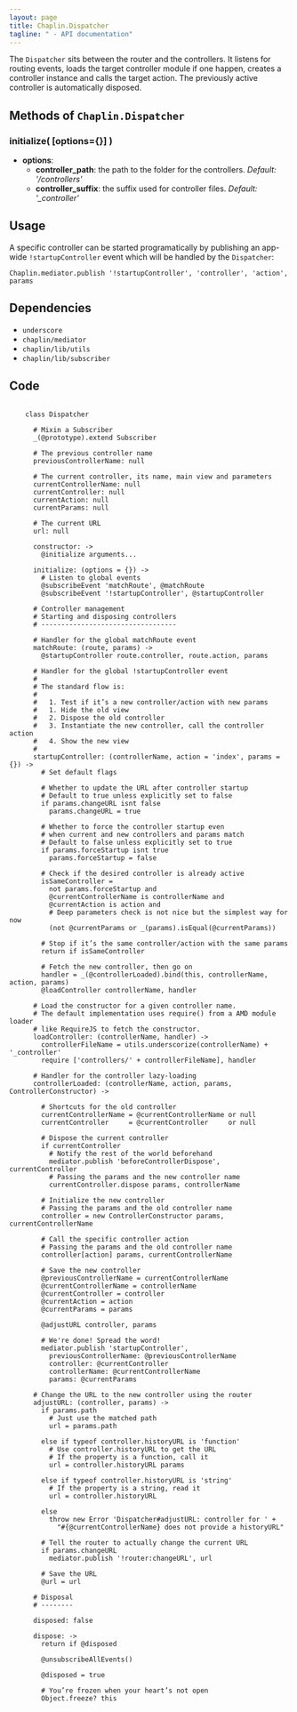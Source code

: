 ```yaml
---
layout: page
title: Chaplin.Dispatcher
tagline: " - API documentation"
---
```


The `Dispatcher` sits between the router and the controllers. It listens for routing events, loads the target controller module if one happen, creates a controller instance and calls the target action. The previously active controller is automatically disposed.


## Methods of `Chaplin.Dispatcher`

<a name="initialize"></a>

### initialize( [options={}] )

<ul class="arguments">
  <li>
    <strong>options</strong>:
    <ul>
      <li><strong>controller_path</strong>: the path to the folder for the controllers. <em>Default: '/controllers'</em></li>
      <li><strong>controller_suffix</strong>: the suffix used for controller files. <em>Default: '_controller'</em></li>
    </ul>
  </li>
</ul>



## Usage
A specific controller can be started programatically by publishing an app-wide `!startupController` event which will be handled by the `Dispatcher`:

    Chaplin.mediator.publish '!startupController', 'controller', 'action', params



## Dependencies
- `underscore`
- `chaplin/mediator`
- `chaplin/lib/utils`
- `chaplin/lib/subscriber`

## Code
<pre><code class="coffeescript">
    class Dispatcher

      # Mixin a Subscriber
      _(@prototype).extend Subscriber

      # The previous controller name
      previousControllerName: null

      # The current controller, its name, main view and parameters
      currentControllerName: null
      currentController: null
      currentAction: null
      currentParams: null

      # The current URL
      url: null

      constructor: ->
        @initialize arguments...

      initialize: (options = {}) ->
        # Listen to global events
        @subscribeEvent 'matchRoute', @matchRoute
        @subscribeEvent '!startupController', @startupController

      # Controller management
      # Starting and disposing controllers
      # ----------------------------------

      # Handler for the global matchRoute event
      matchRoute: (route, params) ->
        @startupController route.controller, route.action, params

      # Handler for the global !startupController event
      #
      # The standard flow is:
      #
      #   1. Test if it’s a new controller/action with new params
      #   1. Hide the old view
      #   2. Dispose the old controller
      #   3. Instantiate the new controller, call the controller action
      #   4. Show the new view
      #
      startupController: (controllerName, action = 'index', params = {}) ->
        # Set default flags

        # Whether to update the URL after controller startup
        # Default to true unless explicitly set to false
        if params.changeURL isnt false
          params.changeURL = true

        # Whether to force the controller startup even
        # when current and new controllers and params match
        # Default to false unless explicitly set to true
        if params.forceStartup isnt true
          params.forceStartup = false

        # Check if the desired controller is already active
        isSameController =
          not params.forceStartup and
          @currentControllerName is controllerName and
          @currentAction is action and
          # Deep parameters check is not nice but the simplest way for now
          (not @currentParams or _(params).isEqual(@currentParams))

        # Stop if it’s the same controller/action with the same params
        return if isSameController

        # Fetch the new controller, then go on
        handler = _(@controllerLoaded).bind(this, controllerName, action, params)
        @loadController controllerName, handler

      # Load the constructor for a given controller name.
      # The default implementation uses require() from a AMD module loader
      # like RequireJS to fetch the constructor.
      loadController: (controllerName, handler) ->
        controllerFileName = utils.underscorize(controllerName) + '_controller'
        require ['controllers/' + controllerFileName], handler

      # Handler for the controller lazy-loading
      controllerLoaded: (controllerName, action, params, ControllerConstructor) ->

        # Shortcuts for the old controller
        currentControllerName = @currentControllerName or null
        currentController     = @currentController     or null

        # Dispose the current controller
        if currentController
          # Notify the rest of the world beforehand
          mediator.publish 'beforeControllerDispose', currentController
          # Passing the params and the new controller name
          currentController.dispose params, controllerName

        # Initialize the new controller
        # Passing the params and the old controller name
        controller = new ControllerConstructor params, currentControllerName

        # Call the specific controller action
        # Passing the params and the old controller name
        controller[action] params, currentControllerName

        # Save the new controller
        @previousControllerName = currentControllerName
        @currentControllerName = controllerName
        @currentController = controller
        @currentAction = action
        @currentParams = params

        @adjustURL controller, params

        # We're done! Spread the word!
        mediator.publish 'startupController',
          previousControllerName: @previousControllerName
          controller: @currentController
          controllerName: @currentControllerName
          params: @currentParams

      # Change the URL to the new controller using the router
      adjustURL: (controller, params) ->
        if params.path
          # Just use the matched path
          url = params.path

        else if typeof controller.historyURL is 'function'
          # Use controller.historyURL to get the URL
          # If the property is a function, call it
          url = controller.historyURL params

        else if typeof controller.historyURL is 'string'
          # If the property is a string, read it
          url = controller.historyURL

        else
          throw new Error 'Dispatcher#adjustURL: controller for ' +
            "#{@currentControllerName} does not provide a historyURL"

        # Tell the router to actually change the current URL
        if params.changeURL
          mediator.publish '!router:changeURL', url

        # Save the URL
        @url = url

      # Disposal
      # --------

      disposed: false

      dispose: ->
        return if @disposed

        @unsubscribeAllEvents()

        @disposed = true

        # You’re frozen when your heart’s not open
        Object.freeze? this

</code></pre>

